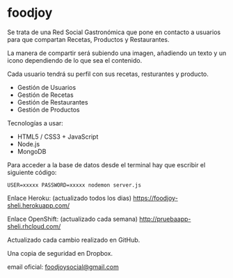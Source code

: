 foodjoy
=======

Se trata de una Red Social Gastronómica que pone en contacto a usuarios para que compartan Recetas, Productos y Restaurantes.

La manera de compartir será subiendo una imagen, añadiendo un texto y un icono dependiendo de lo que sea el contenido.

Cada usuario tendrá su perfil con sus recetas, resturantes y producto.

- Gestión de Usuarios
- Gestión de Recetas
- Gestión de Restaurantes
- Gestión de Productos

Tecnologías a usar:

- HTML5 / CSS3 + JavaScript
- Node.js
- MongoDB

Para acceder a la base de datos desde el terminal hay que escribir el siguiente código:

	USER=xxxxx PASSWORD=xxxxx nodemon server.js


Enlace Heroku: (actualizado todos los dias) https://foodjoy-sheli.herokuapp.com/

Enlace OpenShift: (actualizado cada semana) http://pruebaapp-sheli.rhcloud.com/

Actualizado cada cambio realizado en GitHub.

Una copia de seguridad en Dropbox.

email oficial: 
	foodjoysocial@gmail.com
